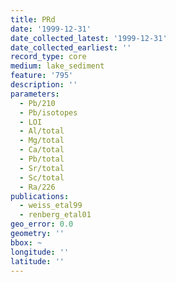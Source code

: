 ```yaml
---
title: PRd
date: '1999-12-31'
date_collected_latest: '1999-12-31'
date_collected_earliest: ''
record_type: core
medium: lake_sediment
feature: '795'
description: ''
parameters:
  - Pb/210
  - Pb/isotopes
  - LOI
  - Al/total
  - Mg/total
  - Ca/total
  - Pb/total
  - Sr/total
  - Sc/total
  - Ra/226
publications:
  - weiss_etal99
  - renberg_etal01
geo_error: 0.0
geometry: ''
bbox: ~
longitude: ''
latitude: ''
---
```


